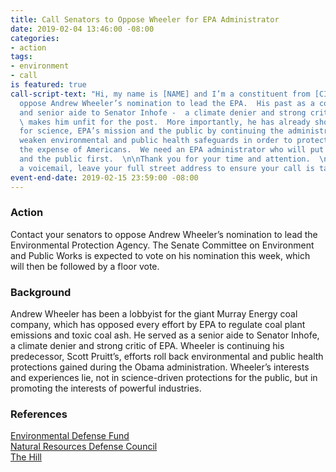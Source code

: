 ```yaml
---
title: Call Senators to Oppose Wheeler for EPA Administrator
date: 2019-02-04 13:46:00 -08:00
categories:
- action
tags:
- environment
- call
is featured: true
call-script-text: "Hi, my name is [NAME] and I’m a constituent from [CITY, ZIP].  \n\nPlease
  oppose Andrew Wheeler’s nomination to lead the EPA.  His past as a coal lobbyist
  and senior aide to Senator Inhofe -  a climate denier and strong critic of EPA -
  \ makes him unfit for the post.  More importantly, he has already shown his disrespect
  for science, EPA’s mission and the public by continuing the administration’s efforts
  weaken environmental and public health safeguards in order to protect industry at
  the expense of Americans.  We need an EPA administrator who will put facts, science
  and the public first.  \n\nThank you for your time and attention.  \n\n[If leaving
  a voicemail, leave your full street address to ensure your call is tallied]"
event-end-date: 2019-02-15 23:59:00 -08:00
---
```


### Action
Contact your senators to oppose Andrew Wheeler’s nomination to lead the Environmental Protection Agency.  The Senate Committee on Environment and Public Works is expected to vote on his nomination this week, which will then be followed by a floor vote.

### Background
Andrew Wheeler has been a lobbyist for the giant Murray Energy coal company, which has opposed every effort by EPA to regulate coal plant emissions and toxic coal ash.  He served as a senior aide to Senator Inhofe, a climate denier and strong critic of EPA.  Wheeler is continuing his predecessor, Scott Pruitt’s, efforts roll back environmental and public health protections gained during the Obama administration.  Wheeler’s interests and experiences lie, not in science-driven protections for the public, but in promoting the interests of powerful industries. 

### References
[Environmental Defense Fund](https://www.edf.org/6-ways-wheeler-has-shown-hes-terrible-pick-epa)  
[Natural Resources Defense Council](https://www.nrdc.org/onearth/who-andrew-wheeler-and-why-you-should-be-afraid-him)  
[The Hill](https://thehill.com/opinion/energy-environment/428272-epa-nominee-andrew-wheeler-is-a-risk-to-public-health)  
